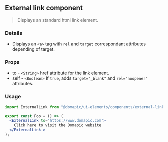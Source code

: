 ## External link component

> Displays an standard html link element.

### Details

* Displays an `<a>` tag with `rel` and `target` correspondant attributes depending of target.

### Props

* to - `<String>` href attribute for the link element.
* self - `<Boolean>` If `true`, adds `target="_blank"` and `rel="noopener"` attributes.

### Usage

```jsx
import ExternalLink from "@domapic/ui-elements/components/external-link";

export const Foo = () => (
  <ExternalLink to="https://www.domapic.com">
    Click here to visit the Domapic website
  </ExternalLink >
);
```
